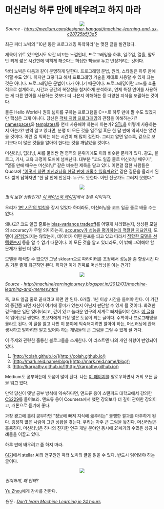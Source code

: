 # 머신러닝 하루 만에 배우려고 하지 마라

<p align="center"><img src ="https://cdn-images-1.medium.com/max/880/1*erhS3Y1ZtN3bcJAYgaLC_g.gif"/><br>
<i>Source - <a href="https://medium.com/designer-hangout/machine-learning-and-ux-c28725b5f3a5">https://medium.com/designer-hangout/machine-learning-and-ux-c28725b5f3a5</a></i></p>

최근 피터 노빅의  "10년 동안 프로그래밍 독학하라"는 멋진 글을 발견했다.

제목이 위트 있으면서도 약간 비꼬는 느낌인데, 프로그래밍을 하루, 일주일, 열흘, 말도 안 되게 짧은 시간만에 익히게 해준다는 허접한 책들을 두고 빈정거리는 것이다.

닥터 노빅은 다음과 같이 분명하게 말한다. 프로그래밍 문법, 원리, 스타일은 하루 만에 익힐 수도 있다. 하지만 그렇다고 해서 프로그래밍 기술을 제대로 사용할 수 있게 되는 것은 아니다. 프로그래밍은 문법이 다가 아니기 때문이다. 프로그래밍이란 코드를 효율적으로 설계하고, 시간과 공간의 복잡성을 철저하게 분석하고, 언제 특정 언어를 사용하는 게 다른 언어를 사용하는 것보다 더 나은지 이해하는 등 다양한 지식을 포괄하는 것이다.

물론 Hello World나 원의 넓이를 구하는 프로그램을 C++로 하루 만에 짤 수도 있겠지만 핵심은 그게 아니다. 당신은 [객체 지향 프로그래밍](https://en.wikipedia.org/wiki/Object-oriented_programming)의 관점을 이해하는가? [namespaces](https://msdn.microsoft.com/en-IN/library/5cb46ksf.aspx)와  [templates](http://www.cplusplus.com/doc/oldtutorial/templates/)를 언제 사용해야 하는지 아는가? [STL](https://www.topcoder.com/community/data-science/data-science-tutorials/power-up-c-with-the-standard-template-library-part-1/)을 어떻게 사용하는지 아는가? 만약 알고 있다면, 분명 이 모든 것을 일주일 혹은 한 달 만에 익히지는 않았을 것이다. 이런 걸 익히는 데는 시간이 꽤 많이 걸린다. 그리고 알면 알수록, 겉으로 보기보다 더 많은 것들을 알아야 한다는 것을 깨달았을 것이다.

머신러닝, 딥러닝, AI를 둘러싼 전 영역의 분위기에도 이와 비슷한 문제가 있다. 광고, 블로그, 기사, 교육 과정이 도처에 넘쳐난다. 대부분 "코드 일곱 줄로 머신러닝 배우기", "열흘 만에 배우는 머신러닝" 같은 비슷한 제목을 달고 있다. 이런걸 접한 사람들은 Quora에 ["어떻게 하면 머신러닝을 한달 만에 배울수 있을까요?"](https://www.quora.com/How-should-I-plan-my-day-to-learn-machine-learning-in-30-days) 같은 질문을 올리게 된다.  짧게 답하자면 "한 달 안에 안된다. 누구도 못한다. 어떤 전문가도 그러지 못했다."

<p align="center"><img src ="https://cdn-images-1.medium.com/max/880/1*U_mJ4Yq7pUctpFYwlx1u0g.jpeg" /><br>

<i>많이 보던 상황인가? <a href="https://www.facebook.com/npcompleteteens/photos/a.165757437252172.1073741828.165182533976329/324222291405685/?type=3&theater">이 페이스북 페이지</a>에서 찾은 이미지다.</i></p>

우리가 [1만 시간의 법칙](https://www.businessinsider.in/Malcolm-Gladwell-Explains-What-Everyone-Gets-Wrong-About-His-Famous-10000-Hour-Rule/articleshow/35964144.cms)을 잠시 잊었다 하더라도, 머신러닝을 코드 일곱 줄로 배울 수는 없다.

왜냐고? 코드 일곱 줄로는 [bias-variance tradeoff](https://en.wikipedia.org/wiki/Bias%E2%80%93variance_tradeoff)를 어떻게 처리했는지, 생성된 모델의 accuracy가 무얼 의미하는지, [accuracy가 성능을 평가하는데 적절한 지표인지](https://stats.stackexchange.com/questions/34193/how-to-choose-an-error-metric-when-evaluating-a-classifier), 모델이 [과적합](https://towardsdatascience.com/overfitting-vs-underfitting-a-complete-example-d05dd7e19765)되지는 않았는지, 데이터가 어떤 분포를 띄고 있고 따라서 [적합한 모델을 선택했는지](https://www.itl.nist.gov/div898/handbook/pmd/section4/pmd422.htm) 등을 알 수 없기 때문이다. 이 모든 것을 알고 있더라도, 이 밖에 고려해야 할 문제가 훨씬 더 많다.

모델을 해석할 수 없으면 그냥 sklearn으로 파라미터를 조정해서 성능을 좀 향상시킨 다음 기분 좋게 퇴근하면 된다. 하지만 이게 진짜로 머신러닝을 아는 건가?

<p align="center"><img src ="https://cdn-images-1.medium.com/max/1600/1*jy7DT6-R_xXvZKvz-_-n7g.jpeg" /><br>

<i>Source - <a href="http://machinelearningjourney.blogspot.in/2012/03/machine-learning-and-memes.html">http://machinelearningjourney.blogspot.in/2012/03/machine-learning-and-memes.html</a></i></p>

즉, 코드 일곱 줄로 끝내려고 하면 안 된다. 6개월, 1년 이상 시간을 들여야 한다. 이 기간의 중간쯤 되면 자신이 여기에 흥미가 있는지 아닌지 판단할 수 있게 될 것이다. 화려한 겉모습은 일단 잊어버리고, 깊이 있고 놀라운 연구의 세계로 빠져들어야 한다. [이 글](https://homes.cs.washington.edu/~pedrod/papers/cacm12.pdf)을 꼭 읽어보길 권한다. 초보자에게 가장 많은 도움이 되는 글이다. 수학이나 프로그래밍을 몰라도 된다. 이 글을 읽고 나면 이 분야에 익숙해지려면 알아야 하는, 머신러닝에 관해 생각하고 말하려면 알고 있어야 하는 개념들의 큰 그림을 그릴 수 있게 될 거다. 

이 주제와 관련한 훌륭한 블로그들을 소개한다. 이 리스트엔 나의 개인 취향이 반영되어 있다.

1.  [http://colah.github.io/](http://colah.github.io/)
2.  [http://mark.reid.name/blog/](http://mark.reid.name/blog/)
3.  [http://karpathy.github.io/](http://karpathy.github.io/)

Medium도 공부하는데 도움이 많이 된다. 나는 [이 페이지](https://towardsdatascience.com/)를 팔로우하면서 거의 모든 글을 읽고 있다.

만약 당신이 옛날 공부 방식에 익숙하다면, 앤드류 응이 스탠퍼드 대학교에서 강의한 [CS229](https://see.stanford.edu/course/cs229)를 들어보라. 앤드류 응이 Coursera에서 했던 강의보다 더 깊이 관여한 강의이고, 개론으로 듣기에 좋다.

과장 광고에 홀려 공부하면 "정보에 빠져 지식에 굶주리는" 불행한 결과를 마주하게 된다. 굉장히 많은 사람이 그런 상황을 겪는다. 우리는 자주 큰 그림을 놓친다. 머신러닝은 훌륭하다. 머신러닝은 하나의 진지한 연구 개발 분야인 동시에 21세기의 수많은 성공 사례들을 이끌고 있다.

하루 만에 배우려고 좀 하지 마라.

[여기](http://norvig.com/21-days.html)에서 stellar AI의 연구원인 피터 노빅의 글을 읽을 수 있다. 반드시 읽어봐야 하는 글이다.

<p align="center"><img src ="https://cdn-images-1.medium.com/max/880/1*aYFSCHBK6Nc1L1MGRrk1hw.jpeg"/><br>

<i>진지하게, 왜 안돼?</i></p>

[Yu Zhou](https://medium.com/@yuzhoux?source=post_page)에게 감사를 전한다.

*원문 : [Don’t learn Machine Learning in 24 hours](https://towardsdatascience.com/dont-learn-machine-learning-in-24-hours-3ea3624f9881)*
